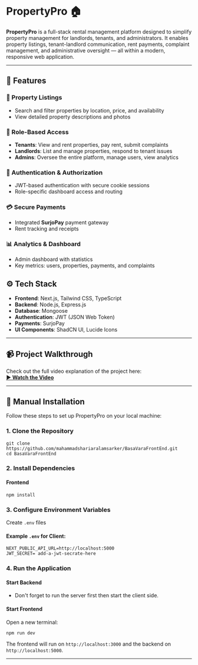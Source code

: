 # PropertyPro 🏠

**PropertyPro** is a full-stack rental management platform designed to simplify property management for landlords, tenants, and administrators. It enables property listings, tenant-landlord communication, rent payments, complaint management, and administrative oversight — all within a modern, responsive web application.

---

## 🚀 Features

### 🏡 Property Listings
- Search and filter properties by location, price, and availability
- View detailed property descriptions and photos

### 👥 Role-Based Access
- **Tenants**: View and rent properties, pay rent, submit complaints
- **Landlords**: List and manage properties, respond to tenant issues
- **Admins**: Oversee the entire platform, manage users, view analytics

### 🔐 Authentication & Authorization
- JWT-based authentication with secure cookie sessions
- Role-specific dashboard access and routing

### 💳 Secure Payments
- Integrated **SurjoPay** payment gateway
- Rent tracking and receipts

### 📊 Analytics & Dashboard
- Admin dashboard with statistics
- Key metrics: users, properties, payments, and complaints



## ⚙️ Tech Stack

- **Frontend**: Next.js, Tailwind CSS, TypeScript
- **Backend**: Node.js, Express.js
- **Database**: Mongoose
- **Authentication**: JWT (JSON Web Token)
- **Payments**: SurjoPay
- **UI Components**: ShadCN UI, Lucide Icons

---

## 📹 Project Walkthrough

Check out the full video explanation of the project here:  
**[▶️ Watch the Video](https://drive.google.com/file/d/1Z9ZoVVadFBooxwlI92hiIRqmc_BSaY_k/view?usp=sharing)**

---

## 🧰 Manual Installation

Follow these steps to set up PropertyPro on your local machine:

### 1. Clone the Repository
```
git clone https://github.com/mahammadshariaralamsarker/BasaVaraFrontEnd.git
cd BasaVaraFrontEnd
```

### 2. Install Dependencies
#### Frontend
```
npm install
```



### 3. Configure Environment Variables

Create `.env` files



#### Example `.env` for Client:
```
NEXT_PUBLIC_API_URL=http://localhost:5000
JWT_SECRET= add-a-jwt-secrate-here
```

### 4. Run the Application
#### Start Backend
- Don't forget to run the server first then start the client side.

#### Start Frontend
Open a new terminal:
```
npm run dev
```

The frontend will run on `http://localhost:3000` and the backend on `http://localhost:5000`.

---


